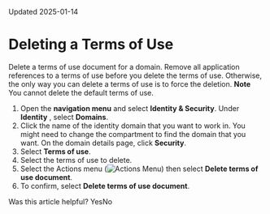 Updated 2025-01-14
# Deleting a Terms of Use
Delete a terms of use document for a domain.
Remove all application references to a terms of use before you delete the terms of use. Otherwise, the only way you can delete a terms of use is to force the deletion.
**Note** You cannot delete the default terms of use.
  1. Open the **navigation menu** and select **Identity & Security**. Under **Identity** , select **Domains**.
  2. Click the name of the identity domain that you want to work in. You might need to change the compartment to find the domain that you want. On the domain details page, click **Security**.
  3. Select **Terms of use**.
  4. Select the terms of use to delete.
  5. Select the Actions menu (![Actions Menu](https://docs.oracle.com/en-us/iaas/Content/libraries/global-images/actions-menu.png)) then select **Delete terms of use document**.
  6. To confirm, select **Delete terms of use document**.


Was this article helpful?
YesNo


